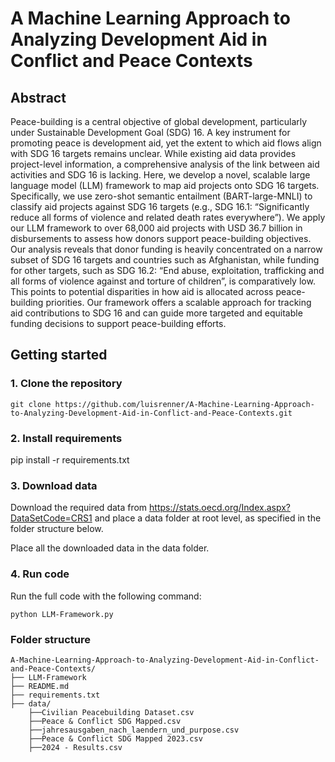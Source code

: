 # A Machine Learning Approach to Analyzing Development Aid in Conflict and Peace Contexts

## Abstract

Peace-building is a central objective of global development, particularly under Sustainable Development Goal (SDG) 16. A key instrument for promoting peace is development aid, yet the extent to which aid flows align with SDG 16 targets remains unclear. While existing aid data provides project-level information, a comprehensive analysis of the link between aid activities and SDG 16 is lacking. Here, we develop a novel, scalable large language model (LLM) framework to map aid projects onto SDG 16 targets. Specifically, we use zero-shot semantic entailment (BART-large-MNLI) to classify aid projects against SDG 16 targets (e.g., SDG 16.1: “Significantly reduce all forms of violence and related death rates everywhere”). We apply our LLM framework to over 68,000 aid projects with USD 36.7 billion in disbursements to assess how donors support peace-building objectives. Our analysis reveals that donor funding is heavily concentrated on a narrow subset of SDG 16 targets and countries such as Afghanistan, while funding for other targets, such as SDG 16.2: “End abuse, exploitation, trafficking and all forms of violence against and torture of children”, is comparatively low. This points to potential disparities in how aid is allocated across peace-building priorities. Our framework offers a scalable approach for tracking aid contributions to SDG 16 and can guide more targeted and equitable funding decisions to support peace-building efforts.

## Getting started

### 1. Clone the repository

    git clone https://github.com/luisrenner/A-Machine-Learning-Approach-to-Analyzing-Development-Aid-in-Conflict-and-Peace-Contexts.git

### 2. Install requirements

pip install -r requirements.txt

### 3. Download data

Download the required data from https://stats.oecd.org/Index.aspx?DataSetCode=CRS1 and place a data folder at root level, as specified in the folder structure below.

Place all the downloaded data in the data folder.

### 4. Run code

Run the full code with the following command:

    python LLM-Framework.py

### Folder structure

```
A-Machine-Learning-Approach-to-Analyzing-Development-Aid-in-Conflict-and-Peace-Contexts/
├── LLM-Framework
├── README.md
├── requirements.txt
├── data/
    ├──Civilian Peacebuilding Dataset.csv
    ├──Peace & Conflict SDG Mapped.csv
    ├──jahresausgaben_nach_laendern_und_purpose.csv
    ├──Peace & Conflict SDG Mapped 2023.csv
    ├──2024 - Results.csv
